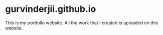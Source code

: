 # gurvinderjii.github.io
This is my portfolio website. 
All the work that I created is uploaded on this website.
